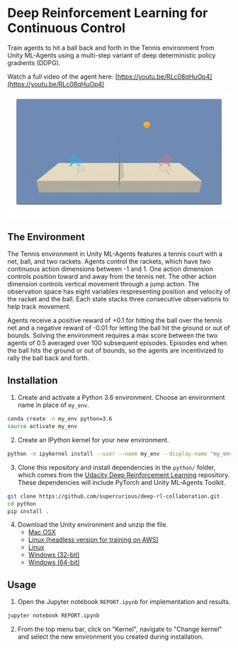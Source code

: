 # Deep Reinforcement Learning for Continuous Control

Train agents to hit a ball back and forth in the Tennis environment from Unity ML-Agents using a multi-step variant of deep deterministic policy gradients (DDPG). 

Watch a full video of the agent here: [https://youtu.be/RLc08qHuOp4](https://youtu.be/RLc08qHuOp4)

![GIF animation of trained agent in Reacher environment](assets/tennis.gif)

## The  Environment

The Tennis environment in Unity ML-Agents features a tennis court with a net, ball, and two rackets. Agents control the rackets, which have two continuous action dimensions between -1 and 1. One action dimension controls position toward and away from the tennis net. The other action dimension controls vertical movement through a jump action. The observation space has eight variables respresenting position and velocity of the racket and the ball. Each state stacks three consecutive observations to help track movement. 

Agents receive a positive reward of +0.1 for hitting the ball over the tennis net and a negative reward of -0.01 for letting the ball hit the ground or out of bounds. Solving the environment requires a max score between the two agents of 0.5 averaged over 100 subsequent episodes. Episodes end when the ball hits the ground or out of bounds, so the agents are incentivized to rally the ball back and forth.

## Installation

1. Create and activate a  Python 3.6 environment. Choose an environment name in place of `my_env`.
```bash
conda create -n my_env python=3.6
source activate my_env
```

2. Create an IPython kernel for your new environment.
```bash
python -m ipykernel install --user --name my_env --display-name "my_env"
```

3. Clone this repository and install dependencies in the `python/` folder, which comes from the [Udacity Deep Reinforcement Learning](https://github.com/udacity/deep-reinforcement-learning) repository. These dependencies will include PyTorch and Unity ML-Agents Toolkit.
```bash
git clone https://github.com/supercurious/deep-rl-collaboration.git
cd python
pip install .
```

4. Download the Unity environment and unzip the file.
    * [Mac OSX](https://s3-us-west-1.amazonaws.com/udacity-drlnd/P3/Tennis/Tennis.app.zip)
    * [Linux (headless version for training on AWS)](https://s3-us-west-1.amazonaws.com/udacity-drlnd/P3/Tennis/Tennis_Linux.zip)
    * [Linux](https://s3-us-west-1.amazonaws.com/udacity-drlnd/P2/Reacher/Reacher_Linux.zip)
    * [Windows (32-bit)](https://s3-us-west-1.amazonaws.com/udacity-drlnd/P3/Tennis/Tennis_Windows_x86.zip)
    * [Windows (64-bit)](https://s3-us-west-1.amazonaws.com/udacity-drlnd/P3/Tennis/Tennis_Windows_x86_64.zip)

## Usage

1. Open the Jupyter notebook `REPORT.ipynb` for implementation and results.
```bash
jupyter notebook REPORT.ipynb
```

2. From the top menu bar, click on "Kernel", navigate to "Change kernel" and select the new environment you created during installation.